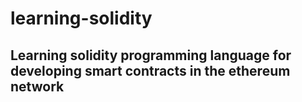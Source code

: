 # learning-solidity
## Learning solidity programming language for developing smart contracts in the ethereum network
